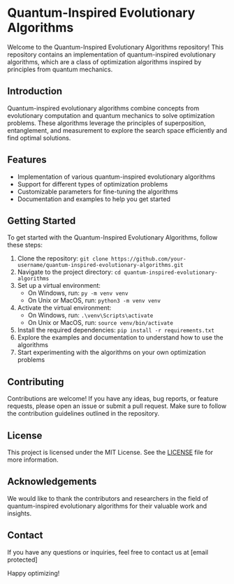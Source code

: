 # Quantum-Inspired Evolutionary Algorithms

Welcome to the Quantum-Inspired Evolutionary Algorithms repository! This repository contains an implementation of quantum-inspired evolutionary algorithms, which are a class of optimization algorithms inspired by principles from quantum mechanics.

## Introduction

Quantum-inspired evolutionary algorithms combine concepts from evolutionary computation and quantum mechanics to solve optimization problems. These algorithms leverage the principles of superposition, entanglement, and measurement to explore the search space efficiently and find optimal solutions.

## Features

- Implementation of various quantum-inspired evolutionary algorithms
- Support for different types of optimization problems
- Customizable parameters for fine-tuning the algorithms
- Documentation and examples to help you get started

## Getting Started

To get started with the Quantum-Inspired Evolutionary Algorithms, follow these steps:

1. Clone the repository: `git clone https://github.com/your-username/quantum-inspired-evolutionary-algorithms.git`
2. Navigate to the project directory: `cd quantum-inspired-evolutionary-algorithms`
3. Set up a virtual environment:
   - On Windows, run: `py -m venv venv`
   - On Unix or MacOS, run: `python3 -m venv venv`
4. Activate the virtual environment:
   - On Windows, run: `.\venv\Scripts\activate`
   - On Unix or MacOS, run: `source venv/bin/activate`
5. Install the required dependencies: `pip install -r requirements.txt`
6. Explore the examples and documentation to understand how to use the algorithms
7. Start experimenting with the algorithms on your own optimization problems

## Contributing

Contributions are welcome! If you have any ideas, bug reports, or feature requests, please open an issue or submit a pull request. Make sure to follow the contribution guidelines outlined in the repository.

## License

This project is licensed under the MIT License. See the [LICENSE](LICENSE) file for more information.

## Acknowledgements

We would like to thank the contributors and researchers in the field of quantum-inspired evolutionary algorithms for their valuable work and insights.

## Contact

If you have any questions or inquiries, feel free to contact us at [email protected]

Happy optimizing!
